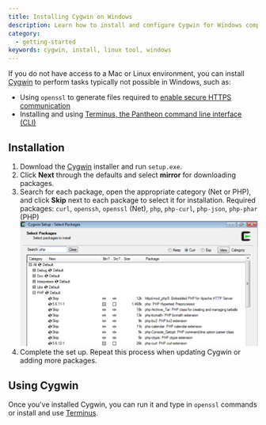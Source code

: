 ```yaml
---
title: Installing Cygwin on Windows
description: Learn how to install and configure Cygwin for Windows computers for Pantheon sites.
category:
  - getting-started
keywords: cygwin, install, linux tool, windows
---
```

If you do not have access to a Mac or Linux environment, you can install [Cygwin](http://cygwin.com) to perform tasks typically not possible in Windows, such as:

* Using `openssl` to generate files required to [enable secure HTTPS communication](https://pantheon.io/docs/adding-a-ssl-certificate-for-secure-https-communication/)
* Installing and using [Terminus, the Pantheon command line interface (CLI)](https://github.com/pantheon-systems/cli)  

## Installation
1. Download the [Cygwin](http://cygwin.com/install.html) installer and run `setup.exe`.
2. Click **Next** through the defaults and select **mirror** for downloading packages.
3. Search for each package, open the appropriate category (Net or PHP), and click **Skip** next to each package to select it for installation. Required packages: `curl`, `openssh`, `openssl` (Net), `php`, `php-curl`, `php-json`, `php-phar` (PHP)
![Select openSSL package](/source/assets/images/cygwin-select-packages.png)
4. Complete the set up. Repeat this process when updating Cygwin or adding more packages.

## Using Cygwin
Once you've installed Cygwin, you can run it and type in `openssl` commands or install and use [Terminus](/docs/cli/).
